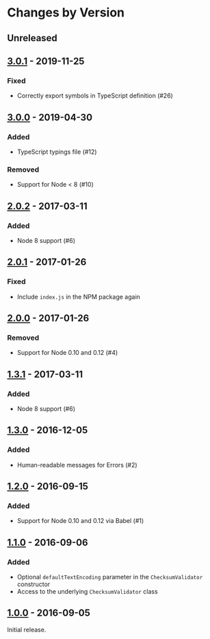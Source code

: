 # Changes by Version

## Unreleased

## [3.0.1] - 2019-11-25

### Fixed

- Correctly export symbols in TypeScript definition (#26)

## [3.0.0] - 2019-04-30

### Added

- TypeScript typings file (#12)

### Removed

- Support for Node &lt; 8 (#10)

## [2.0.2] - 2017-03-11

### Added

- Node 8 support (#6)

## [2.0.1] - 2017-01-26

### Fixed

- Include `index.js` in the NPM package again

## [2.0.0] - 2017-01-26

### Removed

- Support for Node 0.10 and 0.12 (#4)

## [1.3.1] - 2017-03-11

### Added

- Node 8 support (#6)

## [1.3.0] - 2016-12-05

### Added

- Human-readable messages for Errors (#2)

## [1.2.0] - 2016-09-15

### Added

- Support for Node 0.10 and 0.12 via Babel (#1)

## [1.1.0] - 2016-09-06

### Added

- Optional `defaultTextEncoding` parameter in the `ChecksumValidator` constructor
- Access to the underlying `ChecksumValidator` class

## [1.0.0] - 2016-09-05

Initial release.

[3.0.1]: https://github.com/malept/sumchecker/compare/v3.0.0...v3.0.1
[3.0.0]: https://github.com/malept/sumchecker/compare/v2.0.2...v3.0.0
[2.0.2]: https://github.com/malept/sumchecker/compare/v2.0.1...v2.0.2
[2.0.1]: https://github.com/malept/sumchecker/compare/v2.0.0...v2.0.1
[2.0.0]: https://github.com/malept/sumchecker/compare/v1.3.0...v2.0.0
[1.3.1]: https://github.com/malept/sumchecker/compare/v1.3.0...v1.3.1
[1.3.0]: https://github.com/malept/sumchecker/compare/v1.2.0...v1.3.0
[1.2.0]: https://github.com/malept/sumchecker/compare/v1.1.0...v1.2.0
[1.1.0]: https://github.com/malept/sumchecker/compare/v1.0.0...v1.1.0
[1.0.0]: https://github.com/malept/sumchecker/releases/tag/v1.0.0
